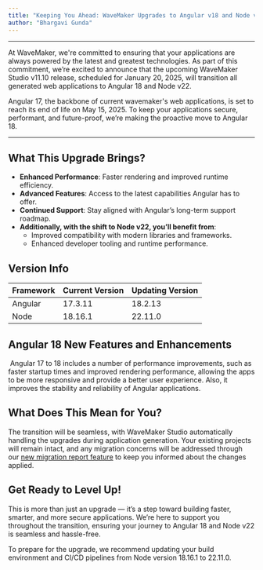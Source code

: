 ```yaml
---
title: "Keeping You Ahead: WaveMaker Upgrades to Angular v18 and Node v22"
author: "Bhargavi Gunda"
---
```

---

At WaveMaker, we're committed to ensuring that your applications are always powered by the latest and greatest technologies. As part of this commitment, we’re excited to announce that the upcoming WaveMaker Studio v11.10 release, scheduled for January 20, 2025, will transition all generated web applications to Angular 18 and Node v22.

Angular 17, the backbone of current wavemaker's web applications, is set to reach its end of life on May 15, 2025. To keep your applications secure, performant, and future-proof, we’re making the proactive move to Angular 18. 

<!-- truncate -->

---

## What This Upgrade Brings?

- **Enhanced Performance**: Faster rendering and improved runtime efficiency.
- **Advanced Features**: Access to the latest capabilities Angular has to offer.
- **Continued Support**: Stay aligned with Angular’s long-term support roadmap.
- **Additionally, with the shift to Node v22, you’ll benefit from**: 
  - Improved compatibility with modern libraries and frameworks. 
  - Enhanced developer tooling and runtime performance.

## Version Info

| Framework | Current Version | Updating Version |
| ------ | ------- | ------- |
| Angular | 17.3.11 | 18.2.13 |
| Node | 18.16.1 | 22.11.0 |

## Angular 18 New Features and Enhancements
​
Angular 17 to 18 includes a number of performance improvements, such as faster startup times and improved rendering performance, allowing the apps to be more responsive and provide a better user experience. Also, it improves the stability and reliability of Angular applications.

## What Does This Mean for You?

The transition will be seamless, with WaveMaker Studio automatically handling the upgrades during application generation. Your existing projects will remain intact, and any migration concerns will be addressed through our [new migration report feature](/learn/blog/2025/01/02/migration-report) to keep you informed about the changes applied.

## Get Ready to Level Up!

This is more than just an upgrade — it’s a step toward building faster, smarter, and more secure applications. We’re here to support you throughout the transition, ensuring your journey to Angular 18 and Node v22 is seamless and hassle-free.

To prepare for the upgrade, we recommend updating your build environment and CI/CD pipelines from Node version 18.16.1 to 22.11.0.
